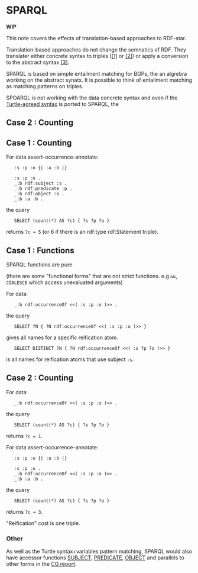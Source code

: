 # SPARQL 

**WIP**

This note covers the effects of translation-based approaches to RDF-star.

Translation-based approaches do not change the semnatics of RDF. They translater either concrete syntax to triples ([\[1\]](https://lists.w3.org/Archives/Public/public-rdf-star-wg/2024Jan/0095.html) or [\[2\]](https://lists.w3.org/Archives/Public/public-rdf-star-wg/2024Jan/0104.html)) or apply a conversion to the abstract syntax [\[3\]](./reif-atoms-translate.md).

SPARQL is based on simple entailment matching for BGPs, the an algrebra working on the abstract synatx. It is possible to think of entailment matching as matching patterns on triples.

SPOARQL is not working with the data concrete syntax and even if the [Turtle-agreed syntax](https://lists.w3.org/Archives/Public/public-rdf-star-wg/2024Jan/0095.html) is ported to SPARQL, the

## Case 2 : Counting

## Case 1 : Counting

For data assert-occurrence-annotate:
```
   :s :p :o {| :a :b |}
```
```
   :s :p :o .
   _:b rdf:subject :s .
   _:b rdf:predicate :p .
   _:b rdf:object :o .
   _:b :a :b .
```
the query
```
   SELECT (count(*) AS ?c) { ?s ?p ?o }
```
returns `?c = 5` (or 6 if there is an rdf:type rdf:Statement triple).

## Case 1 : Functions

SPARQL functions are pure.

(there are some "functional forms" that are not strict functions. e.g `&&`, `COALESCE` which access unevaluated arguments)

For data:
```
   _:b rdf:occurrenceOf <<( :s :p :o )>> .
```
the query
```
   SELECT ?N { ?N rdf:occurrenceOf <<( :s :p :o )>> }
```
gives all names for a specific reification atom.
```
   SELECT DISTINCT ?N { ?N rdf:occurrenceOf <<( :s ?p ?o )>> }
```
is all names for reification atoms that use subject `:s`.

## Case 2 : Counting

For data:
```
   _:b rdf:occurrenceOf <<( :s :p :o )>> .
```
the query
```
   SELECT (count(*) AS ?c) { ?s ?p ?o }
```
returns `?c = 1`.



For data assert-occurrence-annotate:
```
   :s :p :o {| :a :b |}
```
```
   :s :p :o .
   _:b rdf:occurrenceOf <<( :s :p :o )>> .
   _:b :a :b .
```
the query
```
   SELECT (count(*) AS ?c) { ?s ?p ?o }
```
returns `?c = 3`.

"Reification" cost is one triple.

### Other

As well as the Turtle syntax+variables pattern matching, SPARQL would also have accessor functions
[SUBJECT](https://w3c.github.io/rdf-star/cg-spec#subject),
[PREDICATE](https://w3c.github.io/rdf-star/cg-spec#predicate),
[OBJECT](https://w3c.github.io/rdf-star/cg-spec#object)
and parallels to other forms in the [CG report](https://w3c.github.io/rdf-star/cg-spec#builtin-functions).

